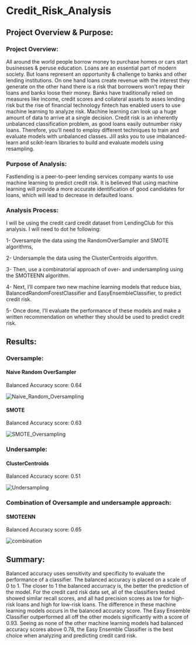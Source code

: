 # Credit_Risk_Analysis

## Project Overview & Purpose:

### Project Overview:

All around the world people borrow money to purchase homes or cars start businesses & peruse education. Loans are an essential part of modern society. But loans represent an opportunity & challenge to banks and other lending institutions. On one hand loans create revenue with the interest they generate on the other hand there is a risk that borrowers won’t repay their loans and banks loose their money. Banks have traditionally relied on measures like income, credit scores and collateral assets to asses lending risk but the rise of financial technology fintech has enabled users to use machine learning to analyze risk. Machine learning can look up a huge amount of data to arrive at a single decision. 
Credit risk is an inherently unbalanced classification problem, as good loans easily outnumber risky loans. Therefore, you’ll need to employ different techniques to train and evaluate models with unbalanced classes. Jill asks you to use imbalanced-learn and scikit-learn libraries to build and evaluate models using resampling.

### Purpose of Analysis:

Fastlending is a peer-to-peer lending services company wants to use machine learning to predict credit risk. It is believed that using machine learning will provide a more accurate identification of good candidates for loans, which will lead to decrease in defaulted loans.

### Analysis Process: 

I will be using the credit card credit dataset from LendingClub for this analysis. I will need to dot he following:

1-	Oversample the data using the RandomOverSampler and SMOTE algorithms, 

2-	Undersample the data using the ClusterCentroids algorithm.

3-	Then, use a combinatorial approach of over- and undersampling using the SMOTEENN algorithm. 

4-	Next, I’ll compare two new machine learning models that reduce bias, BalancedRandomForestClassifier and EasyEnsembleClassifier, to predict credit risk. 

5-	Once done, I’ll evaluate the performance of these models and make a written recommendation on whether they should be used to predict credit risk.

## Results:

### Oversample:
#### Naive Random OverSampler
Balanced Accuracy score: 0.64

![Naive_Random_Oversampling](https://user-images.githubusercontent.com/88908758/146676168-aebe09c5-aee5-46e2-9955-3718ec40d199.PNG)

#### SMOTE
Balanced Accuracy score: 0.63

![SMOTE_Oversampling](https://user-images.githubusercontent.com/88908758/146676179-920d0804-0ebc-47fb-b5ee-82e80ed3f035.PNG)

### Undersample:
#### ClusterCentroids
Balanced Accuracy score: 0.51

![Undersampling](https://user-images.githubusercontent.com/88908758/146676194-da457f48-9f11-414b-8b10-4f1a6849b673.PNG)

### Combination of Oversample and undersample approach:
#### SMOTEENN
Balanced Accuracy score: 0.65

![combination](https://user-images.githubusercontent.com/88908758/146676205-625eff7c-fcd1-4bd7-a5a0-23090daf2982.PNG)

## Summary:
Balanced accuracy uses sensitivity and specificity to evaluate the performance of a classifier. The balanced accuracy is placed on a scale of 0 to 1. The closer to 1 the balanced accurracy is, the better the prediction of the model. For the credit card risk data set, all of the classifiers tested showed similar recall scores, and all had precision scores as low for high-risk loans and high for low-risk loans. The difference in these machine learning models occurs in the balanced accuracy score. The Easy Ensemble Classifier outperformed all off the other models significantly with a score of 0.93. Seeing as none of the other machine learning models had balanced accuracy scores above 0.78, the Easy Ensemble Classifier is the best choice when analyzing and predicting credit card risk.
